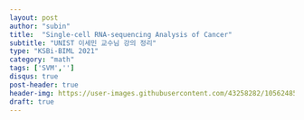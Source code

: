 ```yaml
---
layout: post
author: "subin"
title:  "Single-cell RNA-sequencing Analysis of Cancer"
subtitle: "UNIST 이세민 교수님 강의 정리"
type: "KSBi-BIML 2021"
category: "math"
tags: ['SVM','']
disqus: true
post-header: true
header-img: https://user-images.githubusercontent.com/43258282/105624857-2f69ba80-5e68-11eb-83ee-14a55783cb6d.jpg
draft: true
---
```

